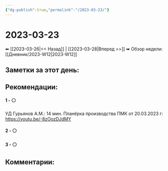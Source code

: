 ```yaml
---
{"dg-publish":true,"permalink":"/2023-03-23/"}
---
```


# 2023-03-23

⬅  [[2023-03-26\|<<  Назад]] | [[2023-03-28\|Вперед >>]]  ➡
Обзор недели: [[Дневник/2023-W12\|2023-W12]]


## Заметки за этот день:



## Рекомендации:

#### 1 - ⚪ 
УД Гурьянов А.М.: 14 мин. Планёрка производства ПМК от 20.03.2023 г:
https://youtu.be/-8zOozDJdMY

#### 2 - ⚪ 

#### 3 - ⚪ 


## Комментарии:
